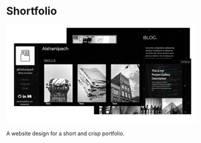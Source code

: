 # Shortfolio
![Image of the website](https://github.com/Aishanipach/shortfolio/blob/master/img/readme.jpg)

A website design for a short and crisp portfolio.<br><br>

